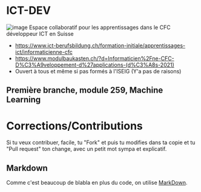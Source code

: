 # ICT-DEV
![image](https://user-images.githubusercontent.com/7036634/228748345-b6fb302c-7aef-48a9-8782-1a0506eb5c3b.png)
Espace collaboratif pour les apprentissages dans le CFC développeur ICT en Suisse
* https://www.ict-berufsbildung.ch/formation-initiale/apprentissages-ict/informaticienne-cfc
* https://www.modulbaukasten.ch/?d=Informaticien%2Fne-CFC-D%C3%A9veloppement-d%27applications-(d%C3%A8s-2021)
* Ouvert à tous et même si pas formés à l'ISEIG (Y'a pas de raisons)

## Première branche, module 259, Machine Learning

# Corrections/Contributions
Si tu veux contribuer, facile, tu "Fork" et puis tu modifies dans ta copie et tu "Pull request" ton change, avec un petit mot sympa et explicatif.

## Markdown
Comme c'est beaucoup de blabla en plus du code, on utilise [MarkDown](https://docs.github.com/fr/get-started/writing-on-github/getting-started-with-writing-and-formatting-on-github/basic-writing-and-formatting-syntax).
